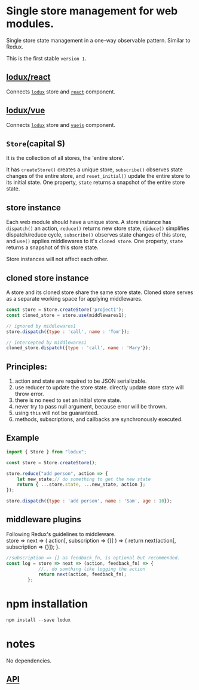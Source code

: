 # Single store management for web modules.
Single store state management in a one-way observable pattern. Similar to Redux.

This is the first stable `version 1`.

## [lodux/react](react)
Connects [`lodux`]( https://www.npmjs.com/package/lodux) store and [`react`](https://facebook.github.io/react/) component.

## [lodux/vue](vue)
Connects [`lodux`]( https://www.npmjs.com/package/lodux) store and [`vuejs`](https://vuejs.org/) component.

## `Store`(capital S)  
It is the collection of all stores, the 'entire store'.  

It has `createStore()` creates a unique store, `subscribe()` observes state changes of the entire store, and `reset_initial()` update the entire store to its initial state. One property, `state` returns a snapshot of the entire store state.

## store instance
Each web module should have a unique store. A store instance has `dispatch()` an action, `reduce()` returns new store state, `diduce()` simplifies dispatch/reduce cycle, `subscribe()` observes state changes of this store, and `use()` applies middlewares to it's `cloned store`. One property, `state` returns a snapshot of this store state.  

Store instances will not affect each other.

## cloned store instance
A store and its cloned store share the same store state. Cloned store serves as a separate working space for applying middlewares.

```javascript
const store = Store.createStore('project1');
const cloned_store = store.use(middlewares1);

// ignored by middlewares1
store.dispatch({type : 'call', name : 'Tom'});

// intercepted by middlewares1
cloned_store.dispatch({type : 'call', name : 'Mary'});
```

## Principles:
1. action and state are required to be JSON serializable.
2. use reducer to update the store state. directly update store state will throw error.
3. there is no need to set an initial store state.
4. never try to pass null argument, because error will be thrown.
5. using `this` will not be guaranteed.
6. methods, subscriptions, and callbacks are synchronously executed.

## Example
```javascript
import { Store } from "lodux";

const store = Store.createStore();

store.reduce("add person", action => {
    let new_state;// do something to get the new state  
    return { ...store.state, ...new_state, action };
});

store.dispatch({type : 'add person', name : 'Sam', age : 10});
```

## middleware plugins
Following Redux's guidelines to middleware.  
store => next => ( action[, subscription => {}] ) => { 
    return next(action[, subscription => {}]); 
}.  
```javascript
//subscription => {} as feedback_fn, is optional but recommended.
const log = store => next => (action, feedback_fn) => {
            //.. do somthing like logging the action
            return next(action, feedback_fn);
        };
```

# npm installation
```javascript
npm install --save lodux
```

# notes 
No dependencies.  

## [API](Readme.API.md)


